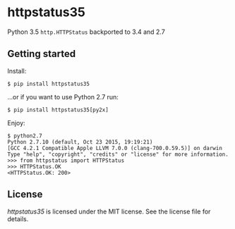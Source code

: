 # httpstatus35

Python 3.5 `http.HTTPStatus` backported to 3.4 and 2.7

## Getting started

Install:

    $ pip install httpstatus35

...or if you want to use Python 2.7 run:

    $ pip install httpstatus35[py2x]

Enjoy:

    $ python2.7
    Python 2.7.10 (default, Oct 23 2015, 19:19:21)
    [GCC 4.2.1 Compatible Apple LLVM 7.0.0 (clang-700.0.59.5)] on darwin
    Type "help", "copyright", "credits" or "license" for more information.
    >>> from httpstatus import HTTPStatus
    >>> HTTPStatus.OK
    <HTTPStatus.OK: 200>

## License

*httpstatus35* is licensed under the MIT license. See the license file for details.

